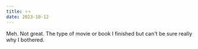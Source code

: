 ```yaml
---
title: ⭐️⭐️
date: 2023-10-12
---
```

 Meh. Not great. The type of movie or book I finished but can't be sure really why I bothered. 
